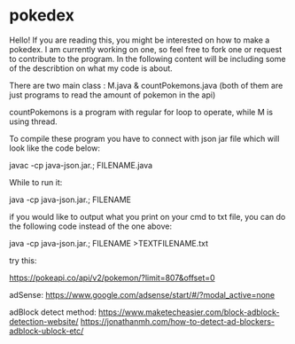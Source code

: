 # pokedex

 Hello! If you are reading this, you might be interested on how to make a pokedex. I am currently working on one, so feel free to fork one  or request to contribute to the program. In the following content will be including some of the describtion on what my code is about.
 
 There are two main class : M.java & countPokemons.java (both of them are just programs to read the amount of pokemon in the api)
 
 countPokemons is a program with regular for loop to operate, while M is using thread.
 
 To compile these program you have to connect with json jar file which will look like the code below:
 
 javac -cp java-json.jar.; FILENAME.java
 
 While to run it:
 
 java -cp java-json.jar.; FILENAME
 
 if you would like to output what you print on your cmd to txt file, you can do the following code instead of the one above:
 
 java -cp java-json.jar.; FILENAME >TEXTFILENAME.txt
 
 try this:
 
 https://pokeapi.co/api/v2/pokemon/?limit=807&offset=0
 
 adSense:
 https://www.google.com/adsense/start/#/?modal_active=none
 
 adBlock detect method:
 https://www.maketecheasier.com/block-adblock-detection-website/
 https://jonathanmh.com/how-to-detect-ad-blockers-adblock-ublock-etc/
 
